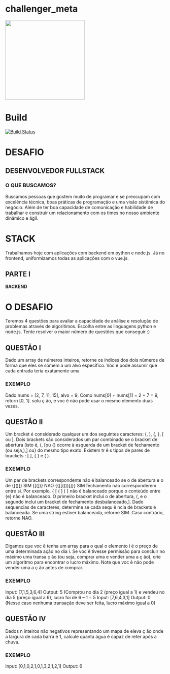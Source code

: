 # challenger_meta

[<img src="https://meta.compleo.com.br/LogoCarreiras" width="250"/>](meta.png)

# Build
[![Build Status](https://app.travis-ci.com/dieisonborges/challenger_meta.svg?branch=main)](https://app.travis-ci.com/dieisonborges/challenger_meta)

# DESAFIO
## DESENVOLVEDOR FULLSTACK

### O QUE BUSCAMOS?

Buscamos pessoas que gostem muito de programar e se preocupam com
excelência técnica, boas práticas de programação e uma visão sistêmica do
negócio. Além de ter boa capacidade de comunicação e habilidade de trabalhar e
construir um relacionamento com os times no nosso ambiente dinâmico e ágil.

# STACK

Trabalhamos hoje com aplicações com backend em python e node.js.
Já no frontend, uniformizamos todas as aplicações com o vue.js.

## PARTE I

**BACKEND**

# O DESAFIO

Teremos 4 questões para avaliar a capacidade de análise e
resolução de problemas através de algoritimos.
Escolha entre as linguagens python e node.js.
Tente resolver o maior número de questões que
conseguir :)

## QUESTÃO I

Dado um array de números inteiros, retorne os índices dos
dois números de forma que eles se somem a um alvo
específico.
Voc ê pode assumir que cada entrada teria exatamente uma

### EXEMPLO

Dado nums = [2, 7, 11, 15], alvo = 9,
Como nums[0] + nums[1] = 2 + 7 = 9,
return [0, 1].
solu ç ão, e voc ê não pode usar o mesmo elemento duas
vezes.

## QUESTÃO II

Um bracket é considerado qualquer um dos seguintes caracteres: (, ), {, }, [ ou ].
Dois brackets são considerados um par combinado se o bracket de abertura (isto
é, (, [ou {) ocorre à esquerda de um bracket de fechamento (ou seja,),] ou} do
mesmo tipo exato. Existem tr ê s tipos de pares de brackets : [ ], { } e ( ). 

### EXEMPLO

Um par de brackets correspondente não é balanceado se o de abertura e o de {[()]} SIM
{[(])} NAO
{{[[(())]]}} SIM
fechamento não corresponderem entre si. Por exemplo, { [ ( ] ) } não é balanceado
porque o conteúdo entre {e} não é balanceado. O primeiro bracket inclui o de
abertura, (, e o segundo inclui um bracket de fechamento desbalanceado,].
Dado sequencias de caracteres, determine se cada sequ ê ncia de brackets é
balanceada. Se uma string estiver balanceada, retorne SIM. Caso contrário, retorne
NAO.

## QUESTÃO III

Digamos que voc ê tenha um array para o qual o elemento i
é o preço de uma determinada ação no dia i.
Se voc ê tivesse permissão para concluir no máximo uma
transa ç ão (ou seja, comprar uma e vender uma a ç ão), crie
um algoritmo para encontrar o lucro máximo.
Note que voc ê não pode vender uma a ç ão antes de
comprar.

### EXEMPLO

Input: [7,1,5,3,6,4]
Output: 5 (Comprou no dia 2 (preço
igual a 1) e vendeu no dia 5 (preço
igual a 6), lucro foi de 6 – 1 = 5
Input: [7,6,4,3,1]
Output: 0 (Nesse caso nenhuma
transação deve ser feita, lucro máximo
igual a 0)

## QUESTÃO IV

Dados n inteiros não negativos representando um mapa de
eleva ç ão onde a largura de cada barra é 1, calcule quanta
água é capaz de reter após a chuva.

### EXEMPLO
Input: [0,1,0,2,1,0,1,3,2,1,2,1]
Output: 6

